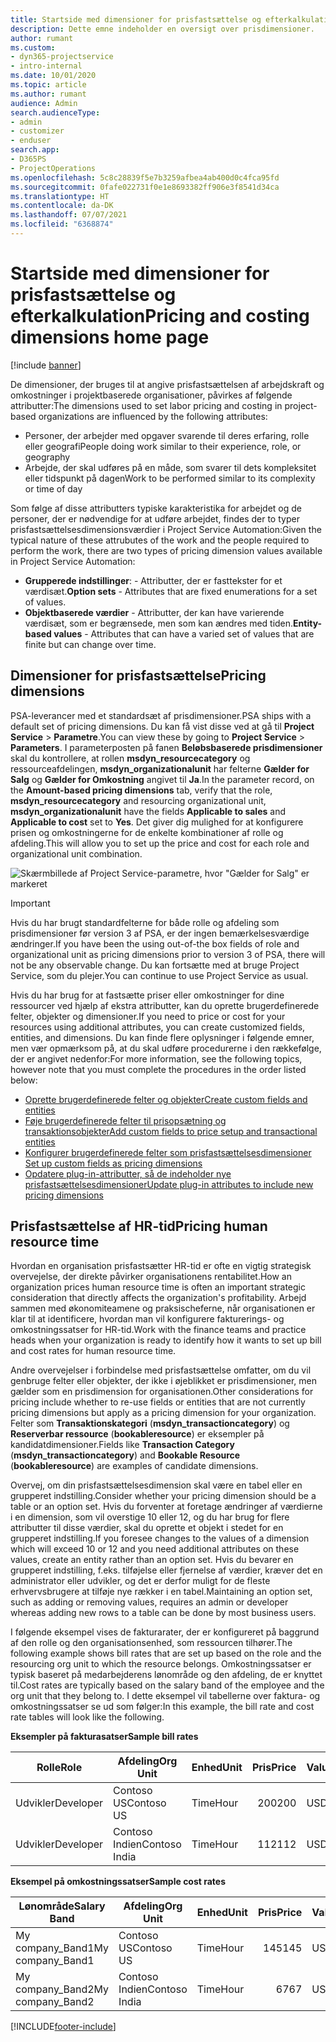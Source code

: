 ```yaml
---
title: Startside med dimensioner for prisfastsættelse og efterkalkulation
description: Dette emne indeholder en oversigt over prisdimensioner.
author: rumant
ms.custom:
- dyn365-projectservice
- intro-internal
ms.date: 10/01/2020
ms.topic: article
ms.author: rumant
audience: Admin
search.audienceType:
- admin
- customizer
- enduser
search.app:
- D365PS
- ProjectOperations
ms.openlocfilehash: 5c8c28839f5e7b3259afbea4ab400d0c4fca95fd
ms.sourcegitcommit: 0fafe022731f0e1e8693382ff906e3f8541d34ca
ms.translationtype: HT
ms.contentlocale: da-DK
ms.lasthandoff: 07/07/2021
ms.locfileid: "6368874"
---
```

# <a name="pricing-and-costing-dimensions-home-page"></a><span data-ttu-id="a20cd-103">Startside med dimensioner for prisfastsættelse og efterkalkulation</span><span class="sxs-lookup"><span data-stu-id="a20cd-103">Pricing and costing dimensions home page</span></span>

[!include [banner](../includes/psa-now-project-operations.md)]

<span data-ttu-id="a20cd-104">De dimensioner, der bruges til at angive prisfastsættelsen af arbejdskraft og omkostninger i projektbaserede organisationer, påvirkes af følgende attributter:</span><span class="sxs-lookup"><span data-stu-id="a20cd-104">The dimensions used to set labor pricing and costing in project-based organizations are influenced by the following attributes:</span></span>

- <span data-ttu-id="a20cd-105">Personer, der arbejder med opgaver svarende til deres erfaring, rolle eller geografi</span><span class="sxs-lookup"><span data-stu-id="a20cd-105">People doing work similar to their experience, role, or geography</span></span>
- <span data-ttu-id="a20cd-106">Arbejde, der skal udføres på en måde, som svarer til dets kompleksitet eller tidspunkt på dagen</span><span class="sxs-lookup"><span data-stu-id="a20cd-106">Work to be performed similar to its complexity or time of day</span></span>

<span data-ttu-id="a20cd-107">Som følge af disse attributters typiske karakteristika for arbejdet og de personer, der er nødvendige for at udføre arbejdet, findes der to typer prisfastsættelsesdimensionsværdier i Project Service Automation:</span><span class="sxs-lookup"><span data-stu-id="a20cd-107">Given the typical nature of these attrubutes of the work and the people required to perform the work, there are two types of pricing dimension values available in Project Service Automation:</span></span> 

- <span data-ttu-id="a20cd-108">**Grupperede indstillinger**: - Attributter, der er fasttekster for et værdisæt.</span><span class="sxs-lookup"><span data-stu-id="a20cd-108">**Option sets** - Attributes that are fixed enumerations for a set of values.</span></span>
- <span data-ttu-id="a20cd-109">**Objektbaserede værdier** - Attributter, der kan have varierende værdisæt, som er begrænsede, men som kan ændres med tiden.</span><span class="sxs-lookup"><span data-stu-id="a20cd-109">**Entity-based values** - Attributes that can have a varied set of values that are finite but can change over time.</span></span>

## <a name="pricing-dimensions"></a><span data-ttu-id="a20cd-110">Dimensioner for prisfastsættelse</span><span class="sxs-lookup"><span data-stu-id="a20cd-110">Pricing dimensions</span></span>

<span data-ttu-id="a20cd-111">PSA-leverancer med et standardsæt af prisdimensioner.</span><span class="sxs-lookup"><span data-stu-id="a20cd-111">PSA ships with a default set of pricing dimensions.</span></span> <span data-ttu-id="a20cd-112">Du kan få vist disse ved at gå til **Project Service** > **Parametre**.</span><span class="sxs-lookup"><span data-stu-id="a20cd-112">You can view these by going to **Project Service** > **Parameters**.</span></span> <span data-ttu-id="a20cd-113">I parameterposten på fanen **Beløbsbaserede prisdimensioner** skal du kontrollere, at rollen **msdyn_resourcecategory** og ressourceafdelingen, **msdyn_organizationalunit** har felterne **Gælder for Salg** og **Gælder for Omkostning** angivet til **Ja**.</span><span class="sxs-lookup"><span data-stu-id="a20cd-113">In the parameter record, on the **Amount-based pricing dimensions** tab, verify that the role, **msdyn_resourcecategory** and resourcing organizational unit, **msdyn_organizationalunit** have the fields **Applicable to sales** and **Applicable to cost** set to **Yes**.</span></span> <span data-ttu-id="a20cd-114">Det giver dig mulighed for at konfigurere prisen og omkostningerne for de enkelte kombinationer af rolle og afdeling.</span><span class="sxs-lookup"><span data-stu-id="a20cd-114">This will allow you to set up the price and cost for each role and organizational unit combination.</span></span>

![Skærmbillede af Project Service-parametre, hvor "Gælder for Salg" er markeret](media/PS-OOB-parameters.png)

> [!IMPORTANT]
> <span data-ttu-id="a20cd-116">Hvis du har brugt standardfelterne for både rolle og afdeling som prisdimensioner før version 3 af PSA, er der ingen bemærkelsesværdige ændringer.</span><span class="sxs-lookup"><span data-stu-id="a20cd-116">If you have been the using out-of-the box fields of role and organizational unit as pricing dimensions prior to version 3 of PSA, there will not be any observable change.</span></span> <span data-ttu-id="a20cd-117">Du kan fortsætte med at bruge Project Service, som du plejer.</span><span class="sxs-lookup"><span data-stu-id="a20cd-117">You can continue to use Project Service as usual.</span></span> 

<span data-ttu-id="a20cd-118">Hvis du har brug for at fastsætte priser eller omkostninger for dine ressourcer ved hjælp af ekstra attributter, kan du oprette brugerdefinerede felter, objekter og dimensioner.</span><span class="sxs-lookup"><span data-stu-id="a20cd-118">If you need to price or cost for your resources using additional attributes, you can create customized fields, entities, and dimensions.</span></span> <span data-ttu-id="a20cd-119">Du kan finde flere oplysninger i følgende emner, men vær opmærksom på, at du skal udføre procedurerne i den rækkefølge, der er angivet nedenfor:</span><span class="sxs-lookup"><span data-stu-id="a20cd-119">For more information, see the following topics, however note that you must complete the procedures in the order listed below:</span></span>

- [<span data-ttu-id="a20cd-120">Oprette brugerdefinerede felter og objekter</span><span class="sxs-lookup"><span data-stu-id="a20cd-120">Create custom fields and entities</span></span>](create-custom-fields-entities.md)
- [<span data-ttu-id="a20cd-121">Føje brugerdefinerede felter til prisopsætning og transaktionsobjekter</span><span class="sxs-lookup"><span data-stu-id="a20cd-121">Add custom fields to price setup and transactional entities</span></span>](field-references.md)
- [<span data-ttu-id="a20cd-122">Konfigurer brugerdefinerede felter som prisfastsættelsesdimensioner </span><span class="sxs-lookup"><span data-stu-id="a20cd-122">Set up custom fields as pricing dimensions</span></span>](set-up-pricing-dimensions.md)
- [<span data-ttu-id="a20cd-123">Opdatere plug-in-attributter, så de indeholder nye prisfastsættelsesdimensioner</span><span class="sxs-lookup"><span data-stu-id="a20cd-123">Update plug-in attributes to include new pricing dimensions</span></span>](update-plug-in-attributes.md)

## <a name="pricing-human-resource-time"></a><span data-ttu-id="a20cd-124">Prisfastsættelse af HR-tid</span><span class="sxs-lookup"><span data-stu-id="a20cd-124">Pricing human resource time</span></span>
<span data-ttu-id="a20cd-125">Hvordan en organisation prisfastsætter HR-tid er ofte en vigtig strategisk overvejelse, der direkte påvirker organisationens rentabilitet.</span><span class="sxs-lookup"><span data-stu-id="a20cd-125">How an organization prices human resource time is often an important strategic consideration that directly affects the organization's profitability.</span></span> <span data-ttu-id="a20cd-126">Arbejd sammen med økonomiteamene og praksischeferne, når organisationen er klar til at identificere, hvordan man vil konfigurere fakturerings- og omkostningssatser for HR-tid.</span><span class="sxs-lookup"><span data-stu-id="a20cd-126">Work with the finance teams and practice heads when your organization is ready to identify how it wants to set up bill and cost rates for human resource time.</span></span>

<span data-ttu-id="a20cd-127">Andre overvejelser i forbindelse med prisfastsættelse omfatter, om du vil genbruge felter eller objekter, der ikke i øjeblikket er prisdimensioner, men gælder som en prisdimension for organisationen.</span><span class="sxs-lookup"><span data-stu-id="a20cd-127">Other considerations for pricing include whether to re-use fields or entities that are not currently pricing dimensions but apply as a pricing dimension for your organization.</span></span> <span data-ttu-id="a20cd-128">Felter som **Transaktionskategori** (**msdyn_transactioncategory**) og **Reserverbar ressource** (**bookableresource**) er eksempler på kandidatdimensioner.</span><span class="sxs-lookup"><span data-stu-id="a20cd-128">Fields like **Transaction Category** (**msdyn_transactioncategory**) and **Bookable Resource** (**bookableresource**) are examples of candidate dimensions.</span></span> 

<span data-ttu-id="a20cd-129">Overvej, om din prisfastsættelsesdimension skal være en tabel eller en grupperet indstilling.</span><span class="sxs-lookup"><span data-stu-id="a20cd-129">Consider whether your pricing dimension should be a table or an option set.</span></span> <span data-ttu-id="a20cd-130">Hvis du forventer at foretage ændringer af værdierne i en dimension, som vil overstige 10 eller 12, og du har brug for flere attributter til disse værdier, skal du oprette et objekt i stedet for en grupperet indstilling.</span><span class="sxs-lookup"><span data-stu-id="a20cd-130">If you foresee changes to the values of a dimension which will exceed 10 or 12 and you need additional attributes on these values, create an entity rather than an option set.</span></span> <span data-ttu-id="a20cd-131">Hvis du bevarer en grupperet indstilling, f.eks. tilføjelse eller fjernelse af værdier, kræver det en administrator eller udvikler, og det er derfor muligt for de fleste erhvervsbrugere at tilføje nye rækker i en tabel.</span><span class="sxs-lookup"><span data-stu-id="a20cd-131">Maintaining an option set, such as adding or removing values, requires an admin or developer whereas adding new rows to a table can be done by most business users.</span></span>

<span data-ttu-id="a20cd-132">I følgende eksempel vises de fakturarater, der er konfigureret på baggrund af den rolle og den organisationsenhed, som ressourcen tilhører.</span><span class="sxs-lookup"><span data-stu-id="a20cd-132">The following example shows bill rates that are set up based on the role and the resourcing org unit to which the resource belongs.</span></span> <span data-ttu-id="a20cd-133">Omkostningssatser er typisk baseret på medarbejderens lønområde og den afdeling, de er knyttet til.</span><span class="sxs-lookup"><span data-stu-id="a20cd-133">Cost rates are typically based on the salary band of the employee and the org unit that they belong to.</span></span> <span data-ttu-id="a20cd-134">I dette eksempel vil tabellerne over faktura- og omkostningssatser se ud som følger:</span><span class="sxs-lookup"><span data-stu-id="a20cd-134">In this example, the bill rate and cost rate tables will look like the following.</span></span>

<span data-ttu-id="a20cd-135">**Eksempler på fakturasatser**</span><span class="sxs-lookup"><span data-stu-id="a20cd-135">**Sample bill rates**</span></span>

| <span data-ttu-id="a20cd-136">Rolle</span><span class="sxs-lookup"><span data-stu-id="a20cd-136">Role</span></span>        | <span data-ttu-id="a20cd-137">Afdeling</span><span class="sxs-lookup"><span data-stu-id="a20cd-137">Org Unit</span></span>    |<span data-ttu-id="a20cd-138">Enhed</span><span class="sxs-lookup"><span data-stu-id="a20cd-138">Unit</span></span>      |<span data-ttu-id="a20cd-139">Pris</span><span class="sxs-lookup"><span data-stu-id="a20cd-139">Price</span></span>      |<span data-ttu-id="a20cd-140">Valuta</span><span class="sxs-lookup"><span data-stu-id="a20cd-140">Currency</span></span>  |
| ------------|-------------|----------|----------:|----------|
| <span data-ttu-id="a20cd-141">Udvikler</span><span class="sxs-lookup"><span data-stu-id="a20cd-141">Developer</span></span>   | <span data-ttu-id="a20cd-142">Contoso US</span><span class="sxs-lookup"><span data-stu-id="a20cd-142">Contoso US</span></span>  |<span data-ttu-id="a20cd-143">Time</span><span class="sxs-lookup"><span data-stu-id="a20cd-143">Hour</span></span> | <span data-ttu-id="a20cd-144">200</span><span class="sxs-lookup"><span data-stu-id="a20cd-144">200</span></span>|<span data-ttu-id="a20cd-145">USD</span><span class="sxs-lookup"><span data-stu-id="a20cd-145">USD</span></span>     |
| <span data-ttu-id="a20cd-146">Udvikler</span><span class="sxs-lookup"><span data-stu-id="a20cd-146">Developer</span></span>   | <span data-ttu-id="a20cd-147">Contoso Indien</span><span class="sxs-lookup"><span data-stu-id="a20cd-147">Contoso India</span></span> |<span data-ttu-id="a20cd-148">Time</span><span class="sxs-lookup"><span data-stu-id="a20cd-148">Hour</span></span>|   <span data-ttu-id="a20cd-149">112</span><span class="sxs-lookup"><span data-stu-id="a20cd-149">112</span></span>|<span data-ttu-id="a20cd-150">USD</span><span class="sxs-lookup"><span data-stu-id="a20cd-150">USD</span></span>     |


<span data-ttu-id="a20cd-151">**Eksempel på omkostningssatser**</span><span class="sxs-lookup"><span data-stu-id="a20cd-151">**Sample cost rates**</span></span>

| <span data-ttu-id="a20cd-152">Lønområde</span><span class="sxs-lookup"><span data-stu-id="a20cd-152">Salary Band</span></span>     | <span data-ttu-id="a20cd-153">Afdeling</span><span class="sxs-lookup"><span data-stu-id="a20cd-153">Org Unit</span></span>    |<span data-ttu-id="a20cd-154">Enhed</span><span class="sxs-lookup"><span data-stu-id="a20cd-154">Unit</span></span>      |<span data-ttu-id="a20cd-155">Pris</span><span class="sxs-lookup"><span data-stu-id="a20cd-155">Price</span></span>      |<span data-ttu-id="a20cd-156">Valuta</span><span class="sxs-lookup"><span data-stu-id="a20cd-156">Currency</span></span>  |
| ----------------|-------------|----------|----------:|----------|
| <span data-ttu-id="a20cd-157">My company_Band1</span><span class="sxs-lookup"><span data-stu-id="a20cd-157">My company_Band1</span></span> | <span data-ttu-id="a20cd-158">Contoso US</span><span class="sxs-lookup"><span data-stu-id="a20cd-158">Contoso US</span></span>  |<span data-ttu-id="a20cd-159">Time</span><span class="sxs-lookup"><span data-stu-id="a20cd-159">Hour</span></span> | <span data-ttu-id="a20cd-160">145</span><span class="sxs-lookup"><span data-stu-id="a20cd-160">145</span></span>|<span data-ttu-id="a20cd-161">USD</span><span class="sxs-lookup"><span data-stu-id="a20cd-161">USD</span></span>     |
| <span data-ttu-id="a20cd-162">My company_Band2</span><span class="sxs-lookup"><span data-stu-id="a20cd-162">My company_Band2</span></span> | <span data-ttu-id="a20cd-163">Contoso Indien</span><span class="sxs-lookup"><span data-stu-id="a20cd-163">Contoso India</span></span> |<span data-ttu-id="a20cd-164">Time</span><span class="sxs-lookup"><span data-stu-id="a20cd-164">Hour</span></span>|   <span data-ttu-id="a20cd-165">67</span><span class="sxs-lookup"><span data-stu-id="a20cd-165">67</span></span>|<span data-ttu-id="a20cd-166">USD</span><span class="sxs-lookup"><span data-stu-id="a20cd-166">USD</span></span>     |


[!INCLUDE[footer-include](../includes/footer-banner.md)]